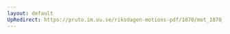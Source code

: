 ```yaml
---
layout: default
UpRedirect: https://pruto.im.uu.se/riksdagen-motions-pdf/1870/mot_1870__fk__10/mot_1870__fk__10-001.pdf
---
```

